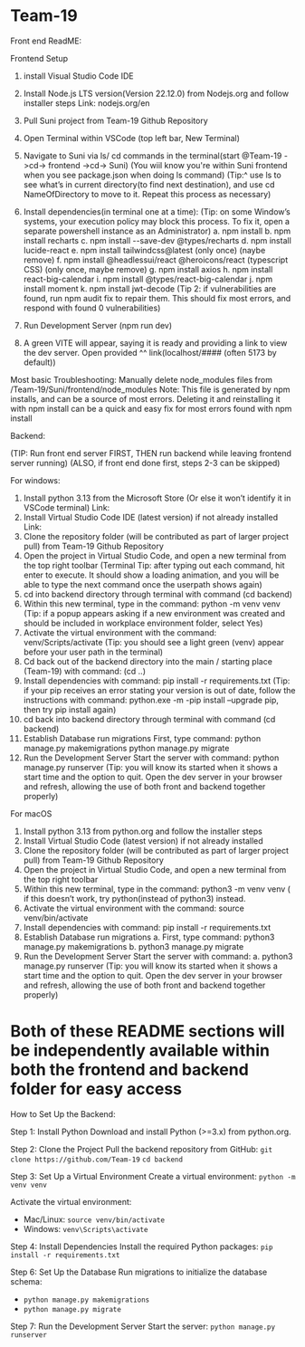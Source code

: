 # Team-19
Front end ReadME: 

Frontend Setup

1. install Visual Studio Code IDE
2. Install Node.js LTS version(Version 22.12.0) from Nodejs.org and    follow installer steps Link: nodejs.org/en
3. Pull Suni project from Team-19 Github Repository
4. Open Terminal within VSCode (top left bar, New Terminal)
5. Navigate to Suni via ls/ cd commands in the terminal(start @Team-19 ->cd-> frontend ->cd-> Suni) (You wiil know you're within Suni frontend when you see package.json when doing ls command)
(Tip:^ use ls to see what’s in current directory(to find next destination), and use cd NameOfDirectory to move to it. Repeat this process as necessary)
6. Install dependencies(in terminal one at a time):
(Tip: on some Window’s systems, your execution policy may block this process. To fix it, open a separate powershell instance as an Administrator) 
  a. npm install
  b. npm install recharts 
  c. npm install --save-dev @types/recharts 
  d. npm install lucide-react
  e. npm install tailwindcss@latest (only once) (naybe remove)
  f. npm install @headlessui/react @heroicons/react (typescript CSS) (only once, maybe remove)
  g. npm install axios
  h. npm install react-big-calendar
  i. npm install @types/react-big-calendar
  j. npm install moment
  k. npm install jwt-decode
(Tip 2: if vulnerabilities are found, run npm audit fix to repair them. This should fix most errors, and respond with found 0 vulnerabilities)

7. Run Development Server (npm run dev)
8. A green VITE will appear, saying it is ready and providing a link to view the dev server. Open provided ^^ link(localhost/#### (often 5173 by default))

Most basic Troubleshooting:
Manually delete node_modules files from /Team-19/Suni/frontend/node_modules
Note: This file is generated by npm installs, and can be a source of most errors. Deleting it and reinstalling it with npm install can be a quick and easy fix for most errors found with npm install

Backend: 

(TIP: Run front end server FIRST, THEN run backend while leaving frontend server running) (ALSO, if front end done first, steps 2-3 can be skipped)

For windows:
1. Install python 3.13 from the Microsoft Store (Or else it won’t identify it in VSCode terminal)  Link:
2. Install Virtual Studio Code IDE (latest version) if not already installed Link:
3. Clone the repository folder (will be contributed as part of larger project pull) from Team-19 Github Repository
4. Open the project in Virtual Studio Code, and open a new terminal from the top right toolbar
(Terminal Tip: after typing out each command, hit enter to execute. It should show a loading animation, and you will be able to type the next command once the userpath shows again)
5. cd into backend directory through terminal with command (cd backend)
6. Within this new terminal, type in the command: python -m venv venv
(Tip: if a popup appears asking if a new environment was created and should be included in workplace environment folder, select Yes)
8. Activate the virtual environment with the command: venv/Scripts/activate
(Tip: you should see a light green (venv) appear before your user path in the terminal)
9. Cd back out of the backend directory into the main / starting place (Team-19) with command: (cd ..)
9. Install dependencies with command: pip install -r requirements.txt
(Tip: if your pip receives an error stating your version is out of date, follow the instructions with command: python.exe -m -pip install –upgrade pip, then try pip install again)
10. cd back into backend directory through terminal with command (cd backend)
11. Establish Database run migrations
First, type command: python manage.py makemigrations 
python manage.py migrate
12. Run the Development Server Start the server with command: 
python manage.py runserver
(Tip: you will know its started when it shows a start time and the option to quit. Open the dev server in your browser and refresh, allowing the use of both front and backend together properly)


For macOS
1. Install python 3.13 from python.org and follow the installer steps
2. Install Virtual Studio Code (latest version) if not already installed
3. Clone the repository folder (will be contributed as part of larger project pull) from Team-19 Github Repository
4. Open the project in Virtual Studio Code, and open a new terminal from the top right toolbar
5. Within this new terminal, type in the command: python3 -m venv venv ( if this doesn’t work, try python(instead of python3) instead.
6. Activate the virtual environment with the command: source venv/bin/activate
7. Install dependencies with command: pip install -r requirements.txt
8. Establish Database run migrations
    a. First, type command: python3 manage.py makemigrations 
    b. python3 manage.py migrate
9. Run the Development Server Start the server with command: 
    a. python3 manage.py runserver
(Tip: you will know its started when it shows a start time and the option to quit. Open the dev server in your browser and refresh, allowing the use of both front and backend together properly)

Both of these README sections will be independently available within both the frontend and backend folder for easy access
=======
How to Set Up the Backend:

Step 1: Install Python Download and install Python (>=3.x) from python.org.

Step 2: Clone the Project
Pull the backend repository from GitHub:
`git clone https://github.com/Team-19`
`cd backend`

Step 3: Set Up a Virtual Environment
Create a virtual environment:
`python -m venv venv`

Activate the virtual environment:
- Mac/Linux: `source venv/bin/activate`
- Windows: `venv\Scripts\activate`

Step 4: Install Dependencies
Install the required Python packages:
`pip install -r requirements.txt`


Step 6: Set Up the Database
Run migrations to initialize the database schema:
- `python manage.py makemigrations`
- `python manage.py migrate`

Step 7: Run the Development Server
Start the server:
`python manage.py runserver`

